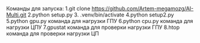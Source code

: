 Команды для запуска:
1.git clone https://github.com/Artem-megamozg/AI-Multi.git
2.python setup.py
3. .venv/bin/activate
4.python setup2.py
5.python gpu.py команда для нагрузки ГПУ
6.python cpu.py команда для нагрузки ЦПУ
7.gpustat команда для проверки нагрузки ГПУ
8.htop команда для проверки нагрузки ЦП 

